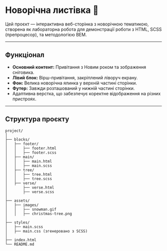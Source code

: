 # Новорічна листівка 🎄

Цей проєкт — інтерактивна веб-сторінка з новорічною тематикою, створена як лабораторна робота для демонстрації роботи з HTML, SCSS (препроцесор), та методологією BEM.

---

## **Функціонал**
- **Основний контент:** Привітання з Новим роком та зображення сніговика.
- **Лівий блок:** Вірш-привітання, закріплений ліворуч екрану.
- **Фон:** Велика новорічна ялинка у верхній частині сторінки.
- **Футер:** Завжди розташований у нижній частині сторінки.
- Адаптивна верстка, що забезпечує коректне відображення на різних пристроях.

---

## **Структура проєкту**

```plaintext
project/
│
├── blocks/
│   ├── footer/
│   │   ├── footer.html
│   │   ├── footer.scss
│   ├── main/
│   │   ├── main.html
│   │   ├── main.scss
│   ├── tree/
│   │   ├── tree.html
│   │   ├── tree.scss
│   ├── verse/
│       ├── verse.html
│       ├── verse.scss
│
├── assets/
│   ├── images/
│   │   ├── snowman.gif
│   │   ├── christmas-tree.png
│
├── styles/
│   ├── main.scss
│   ├── main.css (згенеровано з SCSS)
│
├── index.html
└── README.md

